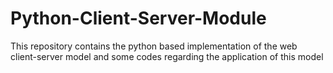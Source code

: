 # Python-Client-Server-Module
This repository contains the python based implementation of the web client-server model and some codes  regarding the application of this model   
